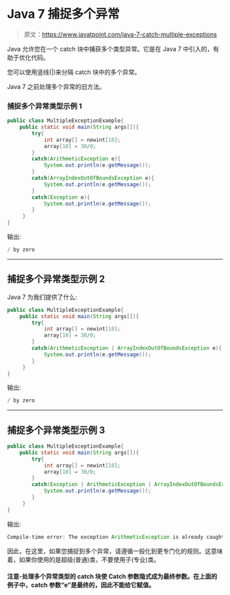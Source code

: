 # Java 7 捕捉多个异常

> 原文：<https://www.javatpoint.com/java-7-catch-multiple-exceptions>

Java 允许您在一个 catch 块中捕获多个类型异常。它是在 Java 7 中引入的，有助于优化代码。

您可以使用竖线(|)来分隔 catch 块中的多个异常。

Java 7 之前处理多个异常的旧方法。

### 捕捉多个异常类型示例 1

```java
public class MultipleExceptionExample{  
	public static void main(String args[]){  
		try{  
			int array[] = newint[10];  
			array[10] = 30/0;  
		}  
		catch(ArithmeticException e){
			System.out.println(e.getMessage());
		}  
		catch(ArrayIndexOutOfBoundsException e){
			System.out.println(e.getMessage());
		}  
		catch(Exception e){
			System.out.println(e.getMessage());
		}  
	 }  
}

```

输出:

```java
/ by zero

```

* * *

## 捕捉多个异常类型示例 2

Java 7 为我们提供了什么:

```java
public class MultipleExceptionExample{  
	public static void main(String args[]){  
		try{  
			int array[] = newint[10];  
			array[10] = 30/0;  
		}  
		catch(ArithmeticException | ArrayIndexOutOfBoundsException e){
			System.out.println(e.getMessage());
		}  
	 }  
}

```

输出:

```java
/ by zero

```

* * *

## 捕捉多个异常类型示例 3

```java
public class MultipleExceptionExample{  
	public static void main(String args[]){  
		try{  
			int array[] = newint[10];  
			array[10] = 30/0;  
		}  
		catch(Exception | ArithmeticException | ArrayIndexOutOfBoundsException e){
			System.out.println(e.getMessage());
		}  
	 }  
}

```

输出:

```java
Compile-time error: The exception ArithmeticException is already caught by the alternative Exception

```

因此，在这里，如果您捕捉到多个异常，请遵循一般化到更专门化的规则。这意味着，如果你使用的是超级(普通)类，不要使用子(专业)类。

#### 注意-处理多个异常类型的 catch 块使 Catch 参数隐式成为最终参数。在上面的例子中，catch 参数“e”是最终的，因此不能给它赋值。
